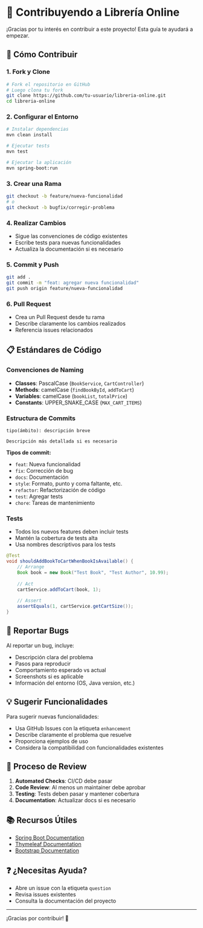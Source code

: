 # 🤝 Contribuyendo a Librería Online

¡Gracias por tu interés en contribuir a este proyecto! Esta guía te ayudará a empezar.

## 🚀 Cómo Contribuir

### 1. Fork y Clone
```bash
# Fork el repositorio en GitHub
# Luego clona tu fork
git clone https://github.com/tu-usuario/libreria-online.git
cd libreria-online
```

### 2. Configurar el Entorno
```bash
# Instalar dependencias
mvn clean install

# Ejecutar tests
mvn test

# Ejecutar la aplicación
mvn spring-boot:run
```

### 3. Crear una Rama
```bash
git checkout -b feature/nueva-funcionalidad
# o
git checkout -b bugfix/corregir-problema
```

### 4. Realizar Cambios
- Sigue las convenciones de código existentes
- Escribe tests para nuevas funcionalidades
- Actualiza la documentación si es necesario

### 5. Commit y Push
```bash
git add .
git commit -m "feat: agregar nueva funcionalidad"
git push origin feature/nueva-funcionalidad
```

### 6. Pull Request
- Crea un Pull Request desde tu rama
- Describe claramente los cambios realizados
- Referencia issues relacionados

## 📋 Estándares de Código

### Convenciones de Naming
- **Classes**: PascalCase (`BookService`, `CartController`)
- **Methods**: camelCase (`findBookById`, `addToCart`)
- **Variables**: camelCase (`bookList`, `totalPrice`)
- **Constants**: UPPER_SNAKE_CASE (`MAX_CART_ITEMS`)

### Estructura de Commits
```
tipo(ámbito): descripción breve

Descripción más detallada si es necesario
```

**Tipos de commit:**
- `feat`: Nueva funcionalidad
- `fix`: Corrección de bug
- `docs`: Documentación
- `style`: Formato, punto y coma faltante, etc.
- `refactor`: Refactorización de código
- `test`: Agregar tests
- `chore`: Tareas de mantenimiento

### Tests
- Todos los nuevos features deben incluir tests
- Mantén la cobertura de tests alta
- Usa nombres descriptivos para los tests

```java
@Test
void shouldAddBookToCartWhenBookIsAvailable() {
    // Arrange
    Book book = new Book("Test Book", "Test Author", 10.99);
    
    // Act
    cartService.addToCart(book, 1);
    
    // Assert
    assertEquals(1, cartService.getCartSize());
}
```

## 🐛 Reportar Bugs

Al reportar un bug, incluye:
- Descripción clara del problema
- Pasos para reproducir
- Comportamiento esperado vs actual
- Screenshots si es aplicable
- Información del entorno (OS, Java version, etc.)

## 💡 Sugerir Funcionalidades

Para sugerir nuevas funcionalidades:
- Usa GitHub Issues con la etiqueta `enhancement`
- Describe claramente el problema que resuelve
- Proporciona ejemplos de uso
- Considera la compatibilidad con funcionalidades existentes

## 🔄 Proceso de Review

1. **Automated Checks**: CI/CD debe pasar
2. **Code Review**: Al menos un maintainer debe aprobar
3. **Testing**: Tests deben pasar y mantener cobertura
4. **Documentation**: Actualizar docs si es necesario

## 📚 Recursos Útiles

- [Spring Boot Documentation](https://spring.io/projects/spring-boot)
- [Thymeleaf Documentation](https://www.thymeleaf.org/documentation.html)
- [Bootstrap Documentation](https://getbootstrap.com/docs/)

## ❓ ¿Necesitas Ayuda?

- Abre un issue con la etiqueta `question`
- Revisa issues existentes
- Consulta la documentación del proyecto

---

¡Gracias por contribuir! 🎉